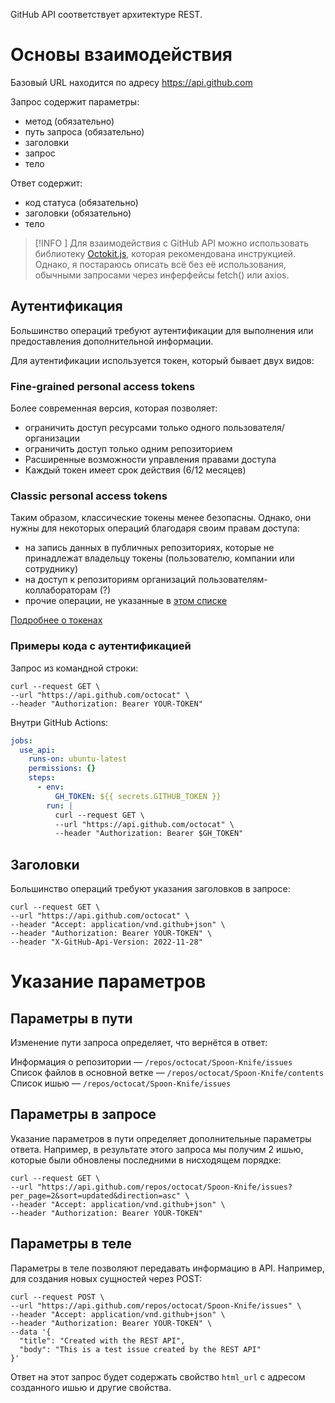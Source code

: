 GitHub API соответствует архитектуре REST.

# Основы взаимодействия

Базовый URL находится по адресу https://api.github.com

Запрос содержит параметры:
- метод (обязательно)
- путь запроса (обязательно)
- заголовки
- запрос
- тело

Ответ содержит:
- код статуса (обязательно)
- заголовки (обязательно)
- тело

> [!INFO ] Для взаимодействия с GitHub API можно использовать библиотеку [Octokit.js](https://github.com/octokit/octokit.js/#readme), которая рекомендована инструкцией. Однако, я постараюсь описать всё без её использования, обычными запросами через инферфейсы fetch() или axios.

## Аутентификация

Большинство операций требуют аутентификации для выполнения или предоставления дополнительной информации.

Для аутентификации используется токен, который бывает двух видов:

### Fine-grained personal access tokens

Более современная версия, которая позволяет:
- ограничить доступ ресурсами только одного пользователя/организации
- ограничить доступ только одним репозиторием
- Расширенные возможности управления правами доступа
- Каждый токен имеет срок действия (6/12 месяцев)

### Classic personal access tokens

Таким образом, классические токены менее безопасны. Однако, они нужны для некоторых операций благодаря своим правам доступа:

- на запись данных в публичных репозиториях, которые не принадлежат владельцу токены (пользователю, компании или сотруднику)
- на доступ к репозиториям организаций пользователям-коллабораторам (?)
- прочие операции, не указанные в [этом списке](https://docs.github.com/en/rest/overview/endpoints-available-for-fine-grained-personal-access-tokens?apiVersion=2022-11-28)

[Подробнее о токенах](https://docs.github.com/en/authentication/keeping-your-account-and-data-secure/managing-your-personal-access-tokens)

### Примеры кода с аутентификацией

Запрос из командной строки:
```shell
curl --request GET \
--url "https://api.github.com/octocat" \
--header "Authorization: Bearer YOUR-TOKEN"
```

Внутри GitHub Actions:
```yaml
jobs:
  use_api:
    runs-on: ubuntu-latest
    permissions: {}
    steps:
      - env:
          GH_TOKEN: ${{ secrets.GITHUB_TOKEN }}
        run: |
          curl --request GET \
          --url "https://api.github.com/octocat" \
          --header "Authorization: Bearer $GH_TOKEN"
```

## Заголовки

Большинство операций требуют указания заголовков в запросе:

```shell
curl --request GET \
--url "https://api.github.com/octocat" \
--header "Accept: application/vnd.github+json" \
--header "Authorization: Bearer YOUR-TOKEN" \
--header "X-GitHub-Api-Version: 2022-11-28"
```

# Указание параметров

## Параметры в пути

Изменение пути запроса определяет, что вернётся в ответ:

Информация о репозитории —  `/repos/octocat/Spoon-Knife/issues`
Список файлов в основной ветке — `/repos/octocat/Spoon-Knife/contents`
Список ишью — `/repos/octocat/Spoon-Knife/issues`

## Параметры в запросе

Указание параметров в пути определяет дополнительные параметры ответа.
Например, в результате этого запроса мы получим 2 ишью, которые были обновлены последними в нисходящем порядке:

```shell
curl --request GET \
--url "https://api.github.com/repos/octocat/Spoon-Knife/issues?per_page=2&sort=updated&direction=asc" \
--header "Accept: application/vnd.github+json" \
--header "Authorization: Bearer YOUR-TOKEN"
```

## Параметры в теле

Параметры в теле позволяют передавать информацию в API.
Например, для создания новых сущностей через POST:

```shell
curl --request POST \
--url "https://api.github.com/repos/octocat/Spoon-Knife/issues" \
--header "Accept: application/vnd.github+json" \
--header "Authorization: Bearer YOUR-TOKEN" \
--data '{
  "title": "Created with the REST API",
  "body": "This is a test issue created by the REST API"
}'
```

Ответ на этот запрос будет содержать свойство `html_url` с адресом созданного ишью и другие свойства.

